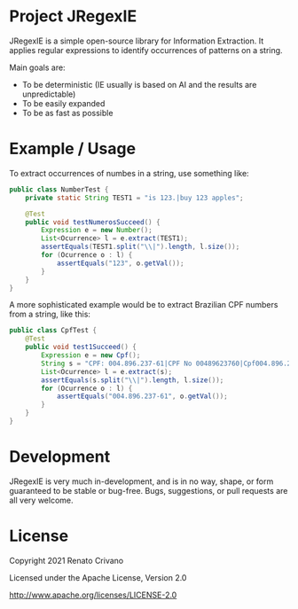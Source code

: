 Project JRegexIE
====
JRegexIE is a simple open-source library for Information Extraction. It applies regular expressions to identify occurrences of patterns on a string.

Main goals are:
- To be deterministic (IE usually is based on AI and the results are unpredictable)
- To be easily expanded
- To be as fast as possible

Example / Usage
====
To extract occurrences of numbes in a string, use something like:

```java
public class NumberTest {
	private static String TEST1 = "is 123.|buy 123 apples";

	@Test
	public void testNumerosSucceed() {
		Expression e = new Number();
		List<Ocurrence> l = e.extract(TEST1);
		assertEquals(TEST1.split("\\|").length, l.size());
		for (Ocurrence o : l) {
			assertEquals("123", o.getVal());
		}
	}
}
```

A more sophisticated example would be to extract Brazilian CPF numbers from a string, like this:

```java
public class CpfTest {
	@Test
	public void test1Succeed() {
		Expression e = new Cpf();
		String s = "CPF: 004.896.237-61|CPF No 00489623760|Cpf004.896.237-61";
		List<Ocurrence> l = e.extract(s);
		assertEquals(s.split("\\|").length, l.size());
		for (Ocurrence o : l) {
			assertEquals("004.896.237-61", o.getVal());
		}
	}
}
```

Development
====

JRegexIE is very much in-development, and is in no way, shape, or form guaranteed to be stable or bug-free.  Bugs, suggestions, or pull requests are all very welcome.

License
====
Copyright 2021 Renato Crivano

Licensed under the Apache License, Version 2.0

http://www.apache.org/licenses/LICENSE-2.0
